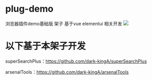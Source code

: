 # plug-demo
浏览器插件demo基础版 架子 基于vue elementui 相关开发
<img src="https://mmbiz.qpic.cn/mmbiz_png/ZSTfz8I9cvicl2XPbiboVibcgGyStPsU9f7HRLJ6meibjuUXDMLZYTcX5lWIBQicoKsqB4ibmAmRTTLUXrUw4zbzrABQ/640?wx_fmt=png&wxfrom=5&wx_lazy=1&wx_co=1">
# 以下基于本架子开发
superSearchPlus：https://github.com/dark-kingA/superSearchPlus

arsenalTools：https://github.com/dark-kingA/arsenalTools

